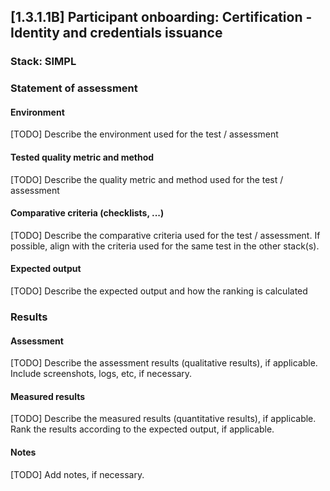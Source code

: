 ## [1.3.1.1B] Participant onboarding: Certification - Identity and credentials issuance
### Stack: SIMPL

### Statement of assessment
#### Environment
[TODO] Describe the environment used for the test / assessment

#### Tested quality metric and method
[TODO] Describe the quality metric and method used for the test / assessment

#### Comparative criteria (checklists, ...)
[TODO] Describe the comparative criteria used for the test / assessment. If possible, align with the criteria used for the same test in the other stack(s).

#### Expected output
[TODO] Describe the expected output and how the ranking is calculated

### Results
#### Assessment
[TODO] Describe the assessment results (qualitative results), if applicable. Include screenshots, logs, etc, if necessary.

#### Measured results
[TODO] Describe the measured results (quantitative results), if applicable. Rank the results according to the expected output, if applicable.

#### Notes
[TODO] Add notes, if necessary.